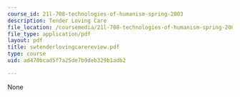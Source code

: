 ```yaml
---
course_id: 21l-708-technologies-of-humanism-spring-2003
description: Tender Loving Care
file_location: /coursemedia/21l-708-technologies-of-humanism-spring-2003/ad470bcad5f7a25de7b9deb329b1adb2_swtenderlovingcarereview.pdf
file_type: application/pdf
layout: pdf
title: swtenderlovingcarereview.pdf
type: course
uid: ad470bcad5f7a25de7b9deb329b1adb2

---
```

None